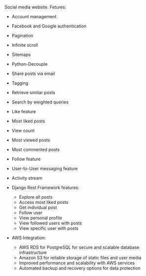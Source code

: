 Social media website.
Fetures:
- Account management
- Facebook and Google authentication
- Pagination
- Infinite scroll
- Sitemaps
- Python-Decouple
- Share posts via email
- Tagging
- Retrieve similar posts
- Search by weighted queries
- Like feature
- Most liked posts
- View count
- Most viewed posts
- Most commented posts
- Follow feature
- User-to-User messaging feature
- Activity stream

- Django Rest Framework features:               
  - Explore all posts
  - Access most liked posts
  - Get individual post
  - Follow user
  - View personal profile
  - View followed users with posts
  - View specific user with posts

- AWS Integration:            
    - AWS RDS for PostgreSQL for secure and scalable database infrastructure
    - Amazon S3 for reliable storage of static files and user media
    - Improved performance and scalability with AWS services
    - Automated backup and recovery options for data protection
